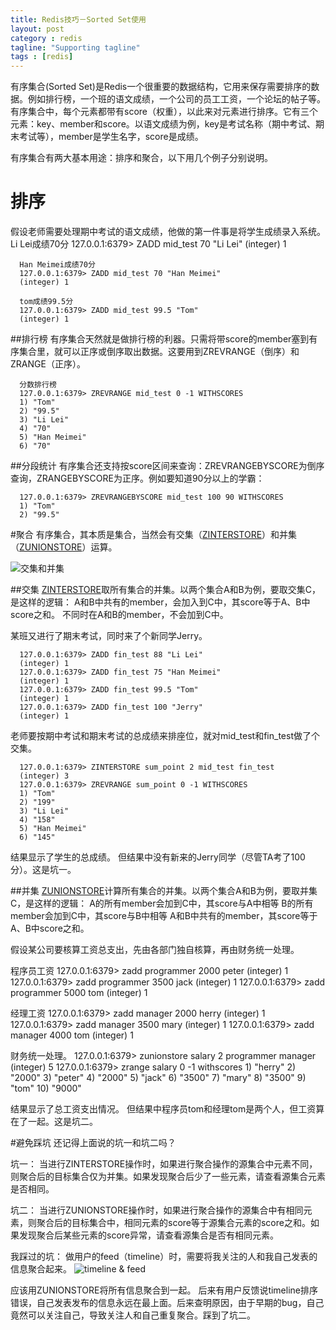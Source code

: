 ```yaml
---
title: Redis技巧－Sorted Set使用
layout: post
category : redis
tagline: "Supporting tagline"
tags : [redis]
---
```


有序集合(Sorted Set)是Redis一个很重要的数据结构，它用来保存需要排序的数据。例如排行榜，一个班的语文成绩，一个公司的员工工资，一个论坛的帖子等。有序集合中，每个元素都带有score（权重），以此来对元素进行排序。它有三个元素：key、member和score。以语文成绩为例，key是考试名称（期中考试、期末考试等），member是学生名字，score是成绩。

有序集合有两大基本用途：排序和聚合，以下用几个例子分别说明。

# 排序 
假设老师需要处理期中考试的语文成绩，他做的第一件事是将学生成绩录入系统。
      Li Lei成绩70分
      127.0.0.1:6379> ZADD mid_test 70 "Li Lei"
      (integer) 1

      Han Meimei成绩70分
      127.0.0.1:6379> ZADD mid_test 70 "Han Meimei"
      (integer) 1

      tom成绩99.5分
      127.0.0.1:6379> ZADD mid_test 99.5 "Tom"
      (integer) 1

##排行榜
有序集合天然就是做排行榜的利器。只需将带score的member塞到有序集合里，就可以正序或倒序取出数据。这要用到ZREVRANGE（倒序）和ZRANGE（正序）。     

      分数排行榜
      127.0.0.1:6379> ZREVRANGE mid_test 0 -1 WITHSCORES
      1) "Tom"
      2) "99.5"
      3) "Li Lei"
      4) "70"
      5) "Han Meimei"
      6) "70"

##分段统计
有序集合还支持按score区间来查询：ZREVRANGEBYSCORE为倒序查询，ZRANGEBYSCORE为正序。例如要知道90分以上的学霸：

      127.0.0.1:6379> ZREVRANGEBYSCORE mid_test 100 90 WITHSCORES
      1) "Tom"
      2) "99.5"


#聚合 
有序集合，其本质是集合，当然会有交集（[ZINTERSTORE](http://redisdoc.com/sorted_set/zinterstore.html "ZINTERSTORE")）和并集（[ZUNIONSTORE](http://redisdoc.com/sorted_set/zunionstore.html "ZUNIONSTORE")）运算。

![交集和并集](http://spetacular.github.io/images/2015-11-01/inter-union.jpg)

##交集
[ZINTERSTORE](http://redisdoc.com/sorted_set/zinterstore.html "ZINTERSTORE")取所有集合的并集。以两个集合A和B为例，要取交集C，是这样的逻辑：
A和B中共有的member，会加入到C中，其score等于A、B中score之和。
不同时在A和B的member，不会加到C中。

某班又进行了期末考试，同时来了个新同学Jerry。

      127.0.0.1:6379> ZADD fin_test 88 "Li Lei"
      (integer) 1
      127.0.0.1:6379> ZADD fin_test 75 "Han Meimei"
      (integer) 1
      127.0.0.1:6379> ZADD fin_test 99.5 "Tom"
      (integer) 1
      127.0.0.1:6379> ZADD fin_test 100 "Jerry"
      (integer) 1

老师要按期中考试和期末考试的总成绩来排座位，就对mid_test和fin_test做了个交集。

      127.0.0.1:6379> ZINTERSTORE sum_point 2 mid_test fin_test
      (integer) 3
      127.0.0.1:6379> ZREVRANGE sum_point 0 -1 WITHSCORES
      1) "Tom"
      2) "199"
      3) "Li Lei"
      4) "158"
      5) "Han Meimei"
      6) "145"

结果显示了学生的总成绩。
但结果中没有新来的Jerry同学（尽管TA考了100分）。这是坑一。

##并集
[ZUNIONSTORE](http://redisdoc.com/sorted_set/zunionstore.html "ZUNIONSTORE")计算所有集合的并集。以两个集合A和B为例，要取并集C，是这样的逻辑：
A的所有member会加到C中，其score与A中相等
B的所有member会加到C中，其score与B中相等
A和B中共有的member，其score等于A、B中score之和。

假设某公司要核算工资总支出，先由各部门独自核算，再由财务统一处理。

程序员工资
      127.0.0.1:6379> zadd programmer 2000 peter
      (integer) 1
      127.0.0.1:6379> zadd programmer 3500 jack
      (integer) 1
      127.0.0.1:6379> zadd programmer 5000 tom
      (integer) 1

经理工资
      127.0.0.1:6379> zadd manager 2000 herry
      (integer) 1
      127.0.0.1:6379> zadd manager 3500 mary
      (integer) 1
      127.0.0.1:6379> zadd manager 4000 tom
      (integer) 1

财务统一处理。
      127.0.0.1:6379> zunionstore salary 2 programmer manager
      (integer) 5
      127.0.0.1:6379> zrange salary 0 -1 withscores
       1) "herry"
       2) "2000"
       3) "peter"
       4) "2000"
       5) "jack"
       6) "3500"
       7) "mary"
       8) "3500"
       9) "tom"
      10) "9000"

结果显示了总工资支出情况。
但结果中程序员tom和经理tom是两个人，但工资算在了一起。这是坑二。

#避免踩坑
还记得上面说的坑一和坑二吗？

坑一：
当进行ZINTERSTORE操作时，如果进行聚合操作的源集合中元素不同，则聚合后的目标集合仅为并集。如果发现聚合后少了一些元素，请查看源集合元素是否相同。

坑二：
当进行ZUNIONSTORE操作时，如果进行聚合操作的源集合中有相同元素，则聚合后的目标集合中，相同元素的score等于源集合元素的score之和。如果发现聚合后某些元素的score异常，请查看源集合是否有相同元素。

我踩过的坑：
做用户的feed（timeline）时，需要将我关注的人和我自己发表的信息聚合起来。
![timeline & feed](http://spetacular.github.io/images/2015-11-01/feed-timeline.jpg)

应该用ZUNIONSTORE将所有信息聚合到一起。
后来有用户反馈说timeline排序错误，自己发表发布的信息永远在最上面。后来查明原因，由于早期的bug，自己竟然可以关注自己，导致关注人和自己重复聚合。踩到了坑二。
